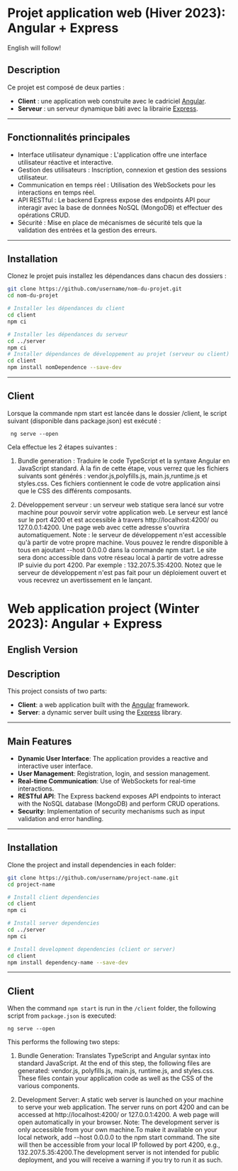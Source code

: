# Projet application web (Hiver 2023): Angular + Express
English will follow!
## Description
Ce projet est composé de deux parties :
- **Client** : une application web construite avec le cadriciel [Angular](https://angular.io/).
- **Serveur** : un serveur dynamique bâti avec la librairie [Express](https://expressjs.com/).

---

## Fonctionnalités principales
- Interface utilisateur dynamique : L'application offre une interface utilisateur réactive et interactive.
- Gestion des utilisateurs : Inscription, connexion et gestion des sessions utilisateur.
- Communication en temps réel : Utilisation des WebSockets pour les interactions en temps réel.
- API RESTful : Le backend Express expose des endpoints API pour interagir avec la base de données NoSQL (MongoDB) et effectuer des opérations CRUD.
- Sécurité : Mise en place de mécanismes de sécurité tels que la validation des entrées et la gestion des erreurs.
---

## Installation

Clonez le projet puis installez les dépendances dans chacun des dossiers :

```bash
git clone https://github.com/username/nom-du-projet.git
cd nom-du-projet

# Installer les dépendances du client
cd client
npm ci

# Installer les dépendances du serveur
cd ../server
npm ci
# Installer dépendances de développement au projet (serveur ou client)
cd client
npm install nomDependence --save-dev
```

---

## Client
Lorsque la commande npm start est lancée dans le dossier /client, le script suivant (disponible dans package.json) est exécuté :
```
 ng serve --open
```
Cela effectue les 2 étapes suivantes :


1. Bundle generation : Traduire le code TypeScript et la syntaxe Angular en JavaScript standard. À la fin de cette étape, vous verrez que les fichiers suivants sont générés : vendor.js,polyfills.js, main.js,runtime.js et styles.css. Ces fichiers contiennent le code de votre application ainsi que le CSS des différents composants.


2. Développement serveur : un serveur web statique sera lancé sur votre machine pour pouvoir servir votre application web. Le serveur est lancé sur le port 4200 et est accessible à travers http://localhost:4200/ ou 127.0.0.1:4200. Une page web avec cette adresse s'ouvrira automatiquement.
Note : le serveur de développement n'est accessible qu'à partir de votre propre machine. Vous pouvez le rendre disponible à tous en ajoutant --host 0.0.0.0 dans la commande npm start. Le site sera donc accessible dans votre réseau local à partir de votre adresse IP suivie du port 4200. Par exemple : 132.207.5.35:4200. Notez que le serveur de développement n'est pas fait pour un déploiement ouvert et vous recevrez un avertissement en le lançant.

# Web application project (Winter 2023): Angular + Express

## English Version

## Description
This project consists of two parts:
- **Client**: a web application built with the [Angular](https://angular.io/) framework.
- **Server**: a dynamic server built using the [Express](https://expressjs.com/) library.

---

## Main Features
- **Dynamic User Interface**: The application provides a reactive and interactive user interface.
- **User Management**: Registration, login, and session management.
- **Real-time Communication**: Use of WebSockets for real-time interactions.
- **RESTful API**: The Express backend exposes API endpoints to interact with the NoSQL database (MongoDB) and perform CRUD operations.
- **Security**: Implementation of security mechanisms such as input validation and error handling.

---

## Installation

Clone the project and install dependencies in each folder:

```bash
git clone https://github.com/username/project-name.git
cd project-name

# Install client dependencies
cd client
npm ci

# Install server dependencies
cd ../server
npm ci

# Install development dependencies (client or server)
cd client
npm install dependency-name --save-dev
```

---
## Client
When the command `npm start` is run in the `/client` folder, the following script from `package.json` is executed:

```
ng serve --open
```

This performs the following two steps:

1. Bundle Generation: Translates TypeScript and Angular syntax into standard JavaScript.
At the end of this step, the following files are generated: vendor.js, polyfills.js, main.js, runtime.js, and styles.css.
These files contain your application code as well as the CSS of the various components.


2. Development Server: A static web server is launched on your machine to serve your web application.
The server runs on port 4200 and can be accessed at http://localhost:4200/ or 127.0.0.1:4200.
A web page will open automatically in your browser.
Note: The development server is only accessible from your own machine.To make it available on your local network, add --host 0.0.0.0 to the npm start command.
The site will then be accessible from your local IP followed by port 4200, e.g., 132.207.5.35:4200.The development server is not intended for public deployment,
and you will receive a warning if you try to run it as such.


